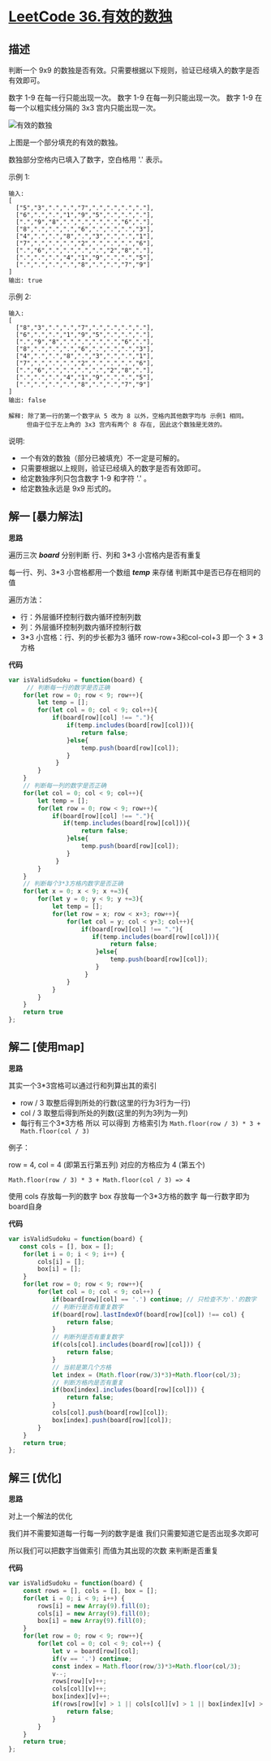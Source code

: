 # [LeetCode 36.有效的数独](https://leetcode-cn.com/problems/valid-sudoku)
## 描述

判断一个 9x9 的数独是否有效。只需要根据以下规则，验证已经填入的数字是否有效即可。

数字 1-9 在每一行只能出现一次。
数字 1-9 在每一列只能出现一次。
数字 1-9 在每一个以粗实线分隔的 3x3 宫内只能出现一次。

![有效的数独](../images/36.png)

上图是一个部分填充的有效的数独。

数独部分空格内已填入了数字，空白格用 '.' 表示。

示例 1:
```
输入:
[
  ["5","3",".",".","7",".",".",".","."],
  ["6",".",".","1","9","5",".",".","."],
  [".","9","8",".",".",".",".","6","."],
  ["8",".",".",".","6",".",".",".","3"],
  ["4",".",".","8",".","3",".",".","1"],
  ["7",".",".",".","2",".",".",".","6"],
  [".","6",".",".",".",".","2","8","."],
  [".",".",".","4","1","9",".",".","5"],
  [".",".",".",".","8",".",".","7","9"]
]
输出: true
```
示例 2:
```
输入:
[
  ["8","3",".",".","7",".",".",".","."],
  ["6",".",".","1","9","5",".",".","."],
  [".","9","8",".",".",".",".","6","."],
  ["8",".",".",".","6",".",".",".","3"],
  ["4",".",".","8",".","3",".",".","1"],
  ["7",".",".",".","2",".",".",".","6"],
  [".","6",".",".",".",".","2","8","."],
  [".",".",".","4","1","9",".",".","5"],
  [".",".",".",".","8",".",".","7","9"]
]
输出: false

解释: 除了第一行的第一个数字从 5 改为 8 以外，空格内其他数字均与 示例1 相同。
     但由于位于左上角的 3x3 宫内有两个 8 存在, 因此这个数独是无效的。
```
说明:

- 一个有效的数独（部分已被填充）不一定是可解的。
- 只需要根据以上规则，验证已经填入的数字是否有效即可。
- 给定数独序列只包含数字 1-9 和字符 '.' 。
- 给定数独永远是 9x9 形式的。

## 解一 [暴力解法]
**思路**

遍历三次 ***board*** 分别判断 行、列和 3*3 小宫格内是否有重复 

每一行、列、3*3 小宫格都用一个数组 ***temp*** 来存储 判断其中是否已存在相同的值

遍历方法：

 - 行：外层循环控制行数内循环控制列数
 - 列：外层循环控制列数内循环控制行数
 - 3*3 小宫格：行、列的步长都为3 循环 row-row+3和col-col+3 即一个 3 * 3 方格

**代码**
```Javascript 
var isValidSudoku = function(board) {
     // 判断每一行的数字是否正确
    for(let row = 0; row < 9; row++){
        let temp = [];
        for(let col = 0; col < 9; col++){
            if(board[row][col] !== "."){
                if(temp.includes(board[row][col])){
                    return false;
                }else{
                    temp.push(board[row][col]);
                }
             }
        }
    }
    // 判断每一列的数字是否正确
    for(let col = 0; col < 9; col++){
        let temp = [];
        for(let row = 0; row < 9; row++){
            if(board[row][col] !== "."){
               if(temp.includes(board[row][col])){
                    return false;
                }else{
                    temp.push(board[row][col]);
                }
             }
        }
    }
    // 判断每个3*3方格内数字是否正确
    for(let x = 0; x < 9; x +=3){
        for(let y = 0; y < 9; y +=3){
            let temp = [];
            for(let row = x; row < x+3; row++){
                for(let col = y; col < y+3; col++){
                    if(board[row][col] !== "."){
                       if(temp.includes(board[row][col])){
                            return false;
                        }else{
                            temp.push(board[row][col]);
                        }
                     }
                }
            }
        }
    }
    return true
};
```

## 解二 [使用map]
**思路**

其实一个3*3宫格可以通过行和列算出其的索引 
 - row / 3 取整后得到所处的行数(这里的行为3行为一行)
 - col / 3 取整后得到所处的列数(这里的列为3列为一列)
 - 每行有三个3*3方格 所以 可以得到 方格索引为   ```Math.floor(row / 3) * 3 + Math.floor(col / 3)```
 
例子：

 row = 4, col = 4 (即第五行第五列) 对应的方格应为 4 (第五个)
 
 ```Math.floor(row / 3) * 3 + Math.floor(col / 3) => 4```
 
 使用 cols 存放每一列的数字 box 存放每一个3*3方格的数字 每一行数字即为board自身
 
**代码**
```Javascript 
var isValidSudoku = function(board) {
   const cols = [], box = [];
    for(let i = 0; i < 9; i++) {
        cols[i] = [];
        box[i] = [];
    }
    for(let row = 0; row < 9; row++){
        for(let col = 0; col < 9; col++) {
            if(board[row][col] == '.') continue; // 只检查不为'.'的数字
            // 判断行是否有重复数字
            if(board[row].lastIndexOf(board[row][col]) !== col) {
                return false;
            }
            // 判断列是否有重复数字
            if(cols[col].includes(board[row][col])) {
                return false;
            }
            // 当前是第几个方格
            let index = (Math.floor(row/3)*3)+Math.floor(col/3);
            // 判断方格内是否有重复
            if(box[index].includes(board[row][col])) {
                return false;
            }
            cols[col].push(board[row][col]);
            box[index].push(board[row][col]);
        }
    }
    return true;
};
```

## 解三 [优化]
**思路**

对上一个解法的优化

我们并不需要知道每一行每一列的数字是谁 我们只需要知道它是否出现多次即可

所以我们可以把数字当做索引 而值为其出现的次数 来判断是否重复
 
**代码**
```Javascript 
var isValidSudoku = function(board) {
    const rows = [], cols = [], box = [];
    for(let i = 0; i < 9; i++) {
        rows[i] = new Array(9).fill(0);
        cols[i] = new Array(9).fill(0);
        box[i] = new Array(9).fill(0);
    }
    for(let row = 0; row < 9; row++){
        for(let col = 0; col < 9; col++) {
            let v = board[row][col];
            if(v == '.') continue;
            const index = Math.floor(row/3)*3+Math.floor(col/3);
            v--;
            rows[row][v]++;
            cols[col][v]++;
            box[index][v]++;
            if(rows[row][v] > 1 || cols[col][v] > 1 || box[index][v] > 1){
                return false;
            }
        }
    }
    return true;
};
```


